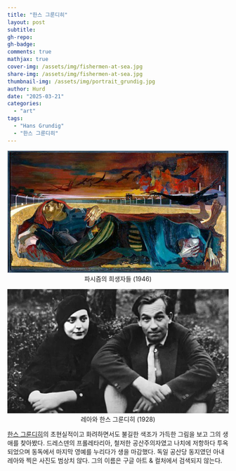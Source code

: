 ```yaml
---
title: "한스 그룬디히"
layout: post
subtitle: 
gh-repo:
gh-badge:
comments: true
mathjax: true
cover-img: /assets/img/fishermen-at-sea.jpg
share-img: /assets/img/fishermen-at-sea.jpg
thumbnail-img: /assets/img/portrait_grundig.jpg
author: Hurd
date: "2025-03-21"
categories: 
  - "art"
tags: 
  - "Hans Grundig"
  - "한스 그룬디히"
---
```


<p align="center">
    <img src="/assets/img/grundig5.jpg" alt="파시즘의 희생자들 (1946)" /><br />
    파시즘의 희생자들 (1946)
</p>   

<p align="center">
    <img src="/assets/img/Lea_Hans_Grundig_1928.png" alt="레아와 한스 그룬디히 (1928)" /><br />
    레아와 한스 그룬디히 (1928)
</p>

[한스 그룬디히](https://www.gseart.com/artist/hans-grundig/bio)의 초현실적이고 화려하면서도 불길한 색조가 가득한 그림을 보고 그의 생애를 찾아봤다. 드레스덴의 프롤레타리아, 철저한 공산주의자였고 나치에 저항하다 투옥되었으며 동독에서 마지막 영예를 누리다가 생을 마감했다. 독일 공산당 동지였던 아내 레아와 찍은 사진도 범상치 않다. 그의 이름은 구글 아트 & 컬처에서 검색되지 않는다.